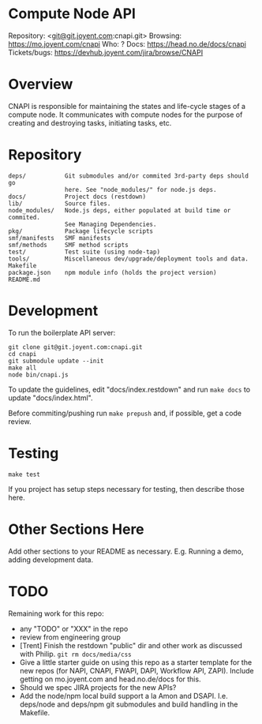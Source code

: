 # Compute Node API

Repository: <git@git.joyent.com:cnapi.git>
Browsing: <https://mo.joyent.com/cnapi>
Who: ?
Docs: <https://head.no.de/docs/cnapi>
Tickets/bugs: <https://devhub.joyent.com/jira/browse/CNAPI>


# Overview

CNAPI is responsible for maintaining the states and life-cycle stages of a
compute node. It communicates with compute nodes for the purpose of creating
and destroying tasks, initiating tasks, etc.

# Repository

    deps/           Git submodules and/or commited 3rd-party deps should go
                    here. See "node_modules/" for node.js deps.
    docs/           Project docs (restdown)
    lib/            Source files.
    node_modules/   Node.js deps, either populated at build time or commited.
                    See Managing Dependencies.
    pkg/            Package lifecycle scripts
    smf/manifests   SMF manifests
    smf/methods     SMF method scripts
    test/           Test suite (using node-tap)
    tools/          Miscellaneous dev/upgrade/deployment tools and data.
    Makefile
    package.json    npm module info (holds the project version)
    README.md


# Development

To run the boilerplate API server:

    git clone git@git.joyent.com:cnapi.git
    cd cnapi
    git submodule update --init
    make all
    node bin/cnapi.js

To update the guidelines, edit "docs/index.restdown" and run `make docs`
to update "docs/index.html".

Before commiting/pushing run `make prepush` and, if possible, get a code
review.



# Testing

    make test

If you project has setup steps necessary for testing, then describe those
here.



# Other Sections Here

Add other sections to your README as necessary. E.g. Running a demo, adding
development data.



# TODO

Remaining work for this repo:

- any "TODO" or "XXX" in the repo
- review from engineering group
- [Trent] Finish the restdown "public" dir and other work as discussed with
  Philip. `git rm docs/media/css`
- Give a little starter guide on using this repo as a starter template for the
  new repos (for NAPI, CNAPI, FWAPI, DAPI, Workflow API, ZAPI). Include
  getting on mo.joyent.com and head.no.de/docs for this.
- Should we spec JIRA projects for the new APIs?
- Add the node/npm local build support a la Amon and DSAPI. I.e. deps/node
  and deps/npm git submodules and build handling in the Makefile.

